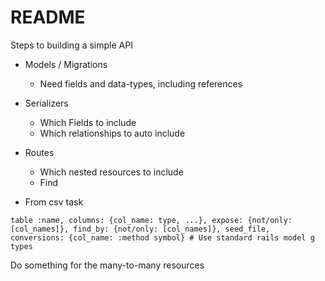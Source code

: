 # README
Steps to building a simple API

- Models / Migrations
  - Need fields and data-types, including references
- Serializers
  - Which Fields to include
  - Which relationships to auto include
- Routes
  - Which nested resources to include
  - Find

- From csv task

```
table :name, columns: {col_name: type, ...}, expose: {not/only: [col_names]}, find_by: {not/only: [col_names]}, seed_file, conversions: {col_name: :method symbol} # Use standard rails model g types
```
Do something for the many-to-many resources
```

```
